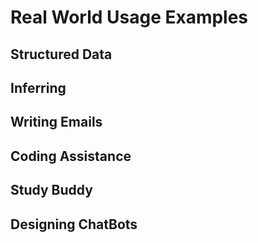 # Real World Usage Examples

## Structured Data

## Inferring

## Writing Emails

## Coding Assistance

## Study Buddy

## Designing ChatBots
